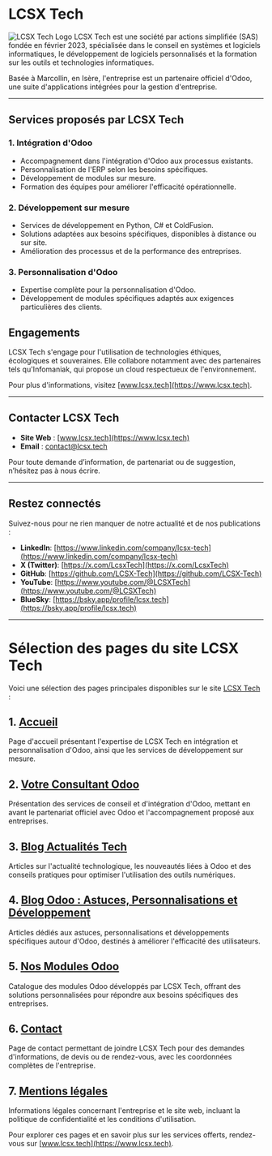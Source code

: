 # LCSX Tech
![LCSX Tech Logo](https://www.lcsx.tech/web/image/website/1/logo/LCSX%20Tech?unique=97fc2b0)
LCSX Tech est une société par actions simplifiée (SAS) fondée en février 2023, spécialisée dans le conseil en systèmes et logiciels informatiques, le développement de logiciels personnalisés et la formation sur les outils et technologies informatiques.

Basée à Marcollin, en Isère, l'entreprise est un partenaire officiel d'Odoo, une suite d'applications intégrées pour la gestion d'entreprise.

---

## Services proposés par LCSX Tech

### 1. **Intégration d'Odoo**
- Accompagnement dans l'intégration d'Odoo aux processus existants.
- Personnalisation de l'ERP selon les besoins spécifiques.
- Développement de modules sur mesure.
- Formation des équipes pour améliorer l'efficacité opérationnelle.

### 2. **Développement sur mesure**
- Services de développement en Python, C# et ColdFusion.
- Solutions adaptées aux besoins spécifiques, disponibles à distance ou sur site.
- Amélioration des processus et de la performance des entreprises.

### 3. **Personnalisation d'Odoo**
- Expertise complète pour la personnalisation d'Odoo.
- Développement de modules spécifiques adaptés aux exigences particulières des clients.

## Engagements
LCSX Tech s'engage pour l'utilisation de technologies éthiques, écologiques et souveraines. Elle collabore notamment avec des partenaires tels qu'Infomaniak, qui propose un cloud respectueux de l'environnement.

Pour plus d'informations, visitez [www.lcsx.tech](https://www.lcsx.tech).

---

## Contacter LCSX Tech

- **Site Web** : [www.lcsx.tech](https://www.lcsx.tech)
- **Email** : [contact@lcsx.tech](mailto:contact@lcsx.tech)

Pour toute demande d’information, de partenariat ou de suggestion, n’hésitez pas à nous écrire.

---

## Restez connectés

Suivez-nous pour ne rien manquer de notre actualité et de nos publications :

- **LinkedIn**: [https://www.linkedin.com/company/lcsx-tech](https://www.linkedin.com/company/lcsx-tech)
- **X (Twitter)**: [https://x.com/LcsxTech](https://x.com/LcsxTech)
- **GitHub**: [https://github.com/LCSX-Tech](https://github.com/LCSX-Tech)
- **YouTube**: [https://www.youtube.com/@LCSXTech](https://www.youtube.com/@LCSXTech)
- **BlueSky**: [https://bsky.app/profile/lcsx.tech](https://bsky.app/profile/lcsx.tech)


---


# Sélection des pages du site LCSX Tech

Voici une sélection des pages principales disponibles sur le site [LCSX Tech](https://www.lcsx.tech) :

## 1. [Accueil](https://www.lcsx.tech)

Page d'accueil présentant l'expertise de LCSX Tech en intégration et personnalisation d'Odoo, ainsi que les services de développement sur mesure.

## 2. [Votre Consultant Odoo](https://www.lcsx.tech/partenaire-odoo)

Présentation des services de conseil et d'intégration d'Odoo, mettant en avant le partenariat officiel avec Odoo et l'accompagnement proposé aux entreprises. 

## 3. [Blog Actualités Tech](https://www.lcsx.tech/blog/actualites-1)

Articles sur l'actualité technologique, les nouveautés liées à Odoo et des conseils pratiques pour optimiser l'utilisation des outils numériques.

## 4. [Blog Odoo : Astuces, Personnalisations et Développement](https://www.lcsx.tech/blog/odoo-astuces-personnalisations-et-developpement-2)

Articles dédiés aux astuces, personnalisations et développements spécifiques autour d'Odoo, destinés à améliorer l'efficacité des utilisateurs.

## 5. [Nos Modules Odoo](https://www.lcsx.tech/shop)

Catalogue des modules Odoo développés par LCSX Tech, offrant des solutions personnalisées pour répondre aux besoins spécifiques des entreprises.

## 6. [Contact](https://www.lcsx.tech/contactus)

Page de contact permettant de joindre LCSX Tech pour des demandes d'informations, de devis ou de rendez-vous, avec les coordonnées complètes de l'entreprise.

## 7. [Mentions légales](https://www.lcsx.tech/mentions-legales)

Informations légales concernant l'entreprise et le site web, incluant la politique de confidentialité et les conditions d'utilisation.

Pour explorer ces pages et en savoir plus sur les services offerts, rendez-vous sur [www.lcsx.tech](https://www.lcsx.tech).
